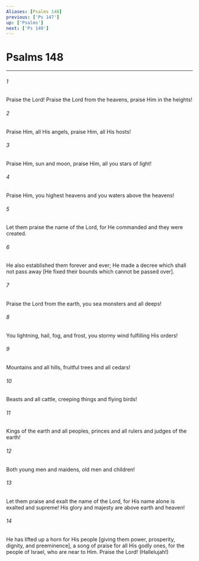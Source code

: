 ```yaml
---
Aliases: [Psalms 148]
previous: ['Ps 147']
up: ['Psalms']
next: ['Ps 149']
---
```

# Psalms 148

***


###### 1 


Praise the Lord! Praise the Lord from the heavens, praise Him in the heights! 


###### 2 


Praise Him, all His angels, praise Him, all His hosts! 


###### 3 


Praise Him, sun and moon, praise Him, all you stars of light! 


###### 4 


Praise Him, you highest heavens and you waters above the heavens! 


###### 5 


Let them praise the name of the Lord, for He commanded and they were created. 


###### 6 


He also established them forever and ever; He made a decree which shall not pass away [He fixed their bounds which cannot be passed over]. 


###### 7 


Praise the Lord from the earth, you sea monsters and all deeps! 


###### 8 


You lightning, hail, fog, and frost, you stormy wind fulfilling His orders! 


###### 9 


Mountains and all hills, fruitful trees and all cedars! 


###### 10 


Beasts and all cattle, creeping things and flying birds! 


###### 11 


Kings of the earth and all peoples, princes and all rulers and judges of the earth! 


###### 12 


Both young men and maidens, old men and children! 


###### 13 


Let them praise and exalt the name of the Lord, for His name alone is exalted and supreme! His glory and majesty are above earth and heaven! 


###### 14 


He has lifted up a horn for His people [giving them power, prosperity, dignity, and preeminence], a song of praise for all His godly ones, for the people of Israel, who are near to Him. Praise the Lord! (Hallelujah!)

